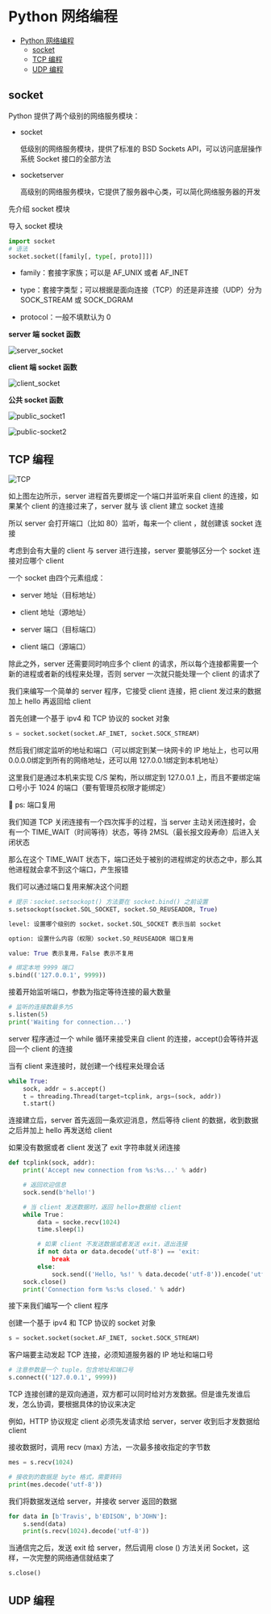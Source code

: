 <!--
 * @Description: 
 * @Author: alphapenng
 * @Github: 
 * @Date: 2023-07-16 16:44:14
 * @LastEditors: alphapenng
 * @LastEditTime: 2023-07-16 23:10:49
 * @FilePath: /balabala/content/code/Python网络编程.md
-->

# Python 网络编程

- [Python 网络编程](#python-网络编程)
  - [socket](#socket)
  - [TCP 编程](#tcp-编程)
  - [UDP 编程](#udp-编程)

## socket

Python 提供了两个级别的网络服务模块：

- socket

    低级别的网络服务模块，提供了标准的 BSD Sockets API，可以访问底层操作系统 Socket 接口的全部方法

- socketserver

    高级别的网络服务模块，它提供了服务器中心类，可以简化网络服务器的开发

先介绍 socket 模块

导入 socket 模块

```python
import socket
# 语法
socket.socket([family[, type[, proto]]])
```

- family：套接字家族；可以是 AF_UNIX 或者 AF_INET

- type：套接字类型；可以根据是面向连接（TCP）的还是非连接（UDP）分为 SOCK_STREAM 或 SOCK_DGRAM

- protocol：一般不填默认为 0

**server 端 socket 函数**

![server_socket](https://alphapenng-1305651397.cos.ap-shanghai.myqcloud.com/uPic/20230716165332_gZgbjv.jpg)

**client 端 socket 函数**

![client_socket](https://alphapenng-1305651397.cos.ap-shanghai.myqcloud.com/uPic/20230716165838_AgB4Lw.jpg)

**公共 socket 函数**

![public_socket1](https://alphapenng-1305651397.cos.ap-shanghai.myqcloud.com/uPic/20230716172813_gCsbFP.jpg)

![public-socket2](https://alphapenng-1305651397.cos.ap-shanghai.myqcloud.com/uPic/20230716215045_xH8K9p.jpg)

## TCP 编程

![TCP](https://alphapenng-1305651397.cos.ap-shanghai.myqcloud.com/uPic/20230716220657_2Ps86I.jpg)

如上图左边所示，server 进程首先要绑定一个端口并监听来自 client 的连接，如果某个 client 的连接过来了，server 就与 该 client 建立 socket 连接

所以 server 会打开端口（比如 80）监听，每来一个 client ，就创建该 socket 连接

考虑到会有大量的 client 与 server 进行连接，server 要能够区分一个 socket 连接对应哪个 client

一个 socket 由四个元素组成：

- server 地址（目标地址）

- client 地址（源地址）

- server 端口（目标端口）

- client 端口（源端口）

除此之外，server 还需要同时响应多个 client 的请求，所以每个连接都需要一个新的进程或者新的线程来处理，否则 server 一次就只能处理一个 client 的请求了

我们来编写一个简单的 server 程序，它接受 client 连接，把 client 发过来的数据加上 hello 再返回给 client

首先创建一个基于 ipv4 和 TCP 协议的 socket 对象

```python
s = socket.socket(socket.AF_INET, socket.SOCK_STREAM)
```

然后我们绑定监听的地址和端口（可以绑定到某一块网卡的 IP 地址上，也可以用0.0.0.0绑定到所有的网络地址，还可以用 127.0.0.1绑定到本机地址）

这里我们是通过本机来实现 C/S 架构，所以绑定到 127.0.0.1 上，而且不要绑定端口号小于 1024 的端口（要有管理员权限才能绑定）

💁 ps: 端口复用

我们知道 TCP 关闭连接有一个四次挥手的过程，当 server 主动关闭连接时，会有一个 TIME_WAIT（时间等待）状态，等待 2MSL（最长报文段寿命）后进入关闭状态

那么在这个 TIME_WAIT 状态下，端口还处于被别的进程绑定的状态之中，那么其他进程就会拿不到这个端口，产生报错

我们可以通过端口复用来解决这个问题

```python
# 提示：socket.setsockopt() 方法要在 socket.bind() 之前设置
s.setsockopt(socket.SOL_SOCKET, socket.SO_REUSEADDR, True)

level: 设置哪个级别的 socket，socket.SOL_SOCKET 表示当前 socket

option: 设置什么内容（权限）socket.SO_REUSEADDR 端口复用

value: True 表示复用，False 表示不复用
```

```python
# 绑定本地 9999 端口
s.bind(('127.0.0.1', 9999))
```

接着开始监听端口，参数为指定等待连接的最大数量

```python
# 监听的连接数最多为5
s.listen(5)
print('Waiting for connection...')
```

server 程序通过一个 while 循环来接受来自 client 的连接，accept()会等待并返回一个 client 的连接

当有 client 来连接时，就创建一个线程来处理会话

```python
while True:
    sock, addr = s.accept()
    t = threading.Thread(target=tcplink, args=(sock, addr))
    t.start()
```

连接建立后，server 首先返回一条欢迎消息，然后等待 client 的数据，收到数据之后并加上 hello 再发送给 client

如果没有数据或者 client 发送了 exit 字符串就关闭连接

```python
def tcplink(sock, addr):
    print('Accept new connection from %s:%s...' % addr)

    # 返回欢迎信息
    sock.send(b'hello!')

    # 当 client 发送数据时，返回 hello+数据给 client
    while True：
        data = socke.recv(1024)
        time.sleep(1)

        # 如果 client 不发送数据或者发送 exit，退出连接
        if not data or data.decode('utf-8') == 'exit:
            break
        else:
            sock.send(('Hello, %s!' % data.decode('utf-8')).encode('utf-8'))
    sock.close()
    print('Connection form %s:%s closed.' % addr)  
```

接下来我们编写一个 client 程序

创建一个基于 ipv4 和 TCP 协议的 socket 对象

```python
s = socket.socket(socket.AF_INET, socket.SOCK_STREAM)
```

客户端要主动发起 TCP 连接，必须知道服务器的 IP 地址和端口号

```python
# 注意参数是一个 tuple，包含地址和端口号
s.connect(('127.0.0.1', 9999))
```

TCP 连接创建的是双向通道，双方都可以同时给对方发数据。但是谁先发谁后发，怎么协调，要根据具体的协议来决定

例如，HTTP 协议规定 client 必须先发请求给 server，server 收到后才发数据给 client

接收数据时，调用 recv (max) 方法，一次最多接收指定的字节数

```python
mes = s.recv(1024)

# 接收到的数据是 byte 格式，需要转码
print(mes.decode('utf-8'))
```

我们将数据发送给 server，并接收 server 返回的数据

```python
for data in [b'Travis', b'EDISON', b'JOHN']:
    s.send(data)
    print(s.recv(1024).decode('utf-8'))
```

当通信完之后，发送 exit 给 server，然后调用 close () 方法关闭 Socket，这样，一次完整的网络通信就结束了

```python
s.close()
```

## UDP 编程
